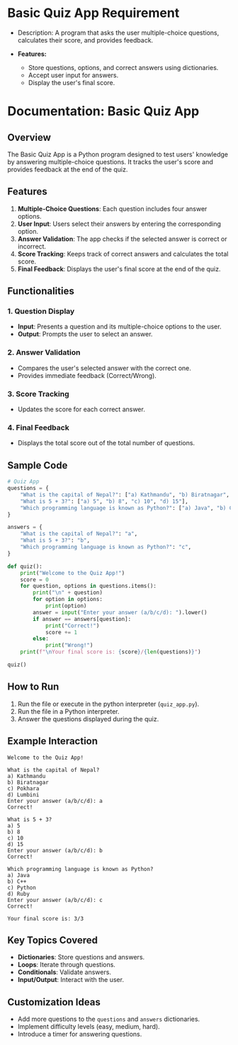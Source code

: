 # Basic Quiz App Requirement 
- Description: A program that asks the user multiple-choice questions, calculates their score, and provides feedback.

- **Features:**
    - Store questions, options, and correct answers using dictionaries.
    - Accept user input for answers.
    - Display the user's final score.

# Documentation: Basic Quiz App

## Overview
The Basic Quiz App is a Python program designed to test users' knowledge by answering multiple-choice questions. It tracks the user's score and provides feedback at the end of the quiz.

## Features
1. **Multiple-Choice Questions**: Each question includes four answer options.
2. **User Input**: Users select their answers by entering the corresponding option.
3. **Answer Validation**: The app checks if the selected answer is correct or incorrect.
4. **Score Tracking**: Keeps track of correct answers and calculates the total score.
5. **Final Feedback**: Displays the user's final score at the end of the quiz.

## Functionalities

### 1. Question Display
- **Input**: Presents a question and its multiple-choice options to the user.
- **Output**: Prompts the user to select an answer.

### 2. Answer Validation
- Compares the user's selected answer with the correct one.
- Provides immediate feedback (Correct/Wrong).

### 3. Score Tracking
- Updates the score for each correct answer.

### 4. Final Feedback
- Displays the total score out of the total number of questions.

## Sample Code
```python
# Quiz App
questions = {
    "What is the capital of Nepal?": ["a) Kathmandu", "b) Biratnagar", "c) Pokhara", "d) Lumbini"],
    "What is 5 + 3?": ["a) 5", "b) 8", "c) 10", "d) 15"],
    "Which programming language is known as Python?": ["a) Java", "b) C++", "c) Python", "d) Ruby"],
}

answers = {
    "What is the capital of Nepal?": "a",
    "What is 5 + 3?": "b",
    "Which programming language is known as Python?": "c",
}

def quiz():
    print("Welcome to the Quiz App!")
    score = 0
    for question, options in questions.items():
        print("\n" + question)
        for option in options:
            print(option)
        answer = input("Enter your answer (a/b/c/d): ").lower()
        if answer == answers[question]:
            print("Correct!")
            score += 1
        else:
            print("Wrong!")
    print(f"\nYour final score is: {score}/{len(questions)}")

quiz()
```

## How to Run
1. Run the file or execute in the python interpreter (`quiz_app.py`).
2. Run the file in a Python interpreter.
3. Answer the questions displayed during the quiz.

## Example Interaction
```
Welcome to the Quiz App!

What is the capital of Nepal?
a) Kathmandu
b) Biratnagar
c) Pokhara
d) Lumbini
Enter your answer (a/b/c/d): a
Correct!

What is 5 + 3?
a) 5
b) 8
c) 10
d) 15
Enter your answer (a/b/c/d): b
Correct!

Which programming language is known as Python?
a) Java
b) C++
c) Python
d) Ruby
Enter your answer (a/b/c/d): c
Correct!

Your final score is: 3/3
```

## Key Topics Covered
- **Dictionaries**: Store questions and answers.
- **Loops**: Iterate through questions.
- **Conditionals**: Validate answers.
- **Input/Output**: Interact with the user.

## Customization Ideas
- Add more questions to the `questions` and `answers` dictionaries.
- Implement difficulty levels (easy, medium, hard).
- Introduce a timer for answering questions.

